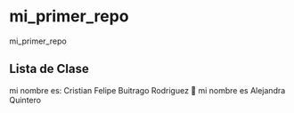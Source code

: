 # mi_primer_repo

mi_primer_repo

## Lista de Clase

mi nombre es: Cristian Felipe Buitrago Rodriguez 🤔
mi nombre es Alejandra Quintero